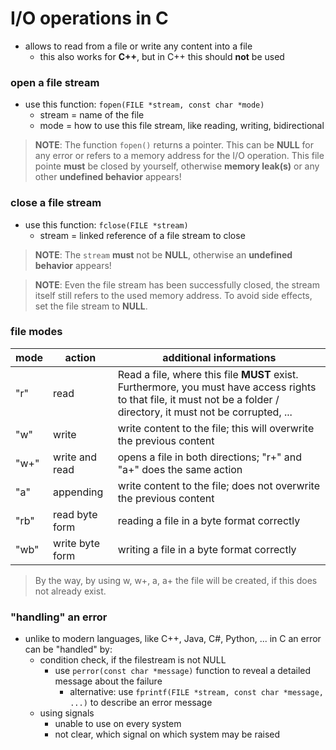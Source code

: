 #   I/O operations in C

-   allows to read from a file or write any content into a file
    -   this also works for **C++**, but in C++ this should **not** be used

### open a file stream
-   use this function: `fopen(FILE *stream, const char *mode)`
    -   stream = name of the file
    -   mode = how to use this file stream, like reading, writing, bidirectional

>   **NOTE**:   The function `fopen()` returns a pointer. This can be **NULL** for any error or refers to a memory address for the I/O operation. This file pointe **must** be closed by yourself, otherwise **memory leak(s)** or any other **undefined behavior** appears!

### close a file stream
-   use this function: `fclose(FILE *stream)`
    -   stream = linked reference of a file stream to close

>   **NOTE**:   The `stream` **must** not be **NULL**, otherwise an **undefined behavior** appears!

>   **NOTE**:   Even the file stream has been successfully closed, the stream itself still refers to the used memory address. To avoid side effects, set the file stream to **NULL**.

### file modes

| mode | action | additional informations |
| - | - | - |
| "r" | read | Read a file, where this file **MUST** exist. Furthermore, you must have access rights to that file, it must not be a folder / directory, it must not be corrupted, ... |
| "w"  | write           | write content to the file; this will overwrite the previous content |
| "w+" | write and read  | opens a file in both directions; "r+" and "a+" does the same action |
| "a"  | appending       | write content to the file; does not overwrite the previous content  |
| "rb" | read byte form  | reading a file in a byte format correctly |
| "wb" | write byte form | writing a file in a byte format correctly |

>   By the way, by using w, w+, a, a+ the file will be created, if this does not already exist.

### "handling" an error
-   unlike to modern languages, like C++, Java, C#, Python, ... in C an error can be "handled" by:
    -   condition check, if the filestream is not NULL
        -   use `perror(const char *message)` function to reveal a detailed message about the failure
            -   alternative: use `fprintf(FILE *stream, const char *message, ...)` to describe an error message
    -   using signals
        -   unable to use on every system
        -   not clear, which signal on which system may be raised 